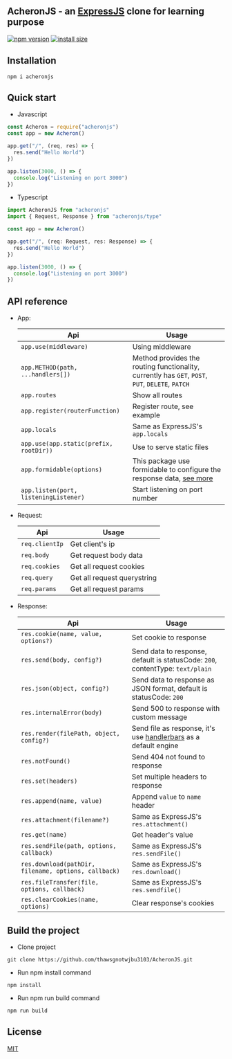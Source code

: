 ## AcheronJS - an [ExpressJS](https://expressjs.com/) clone for learning purpose

[![npm version](https://badge.fury.io/js/acheronjs.svg)](https://badge.fury.io/js/acheronjs)
[![install size](https://packagephobia.com/badge?p=acheronjs)](https://packagephobia.com/result?p=acheronjs)

## Installation

```
npm i acheronjs
```

## Quick start

- Javascript

```js
const Acheron = require("acheronjs")
const app = new Acheron()

app.get("/", (req, res) => {
  res.send("Hello World")
})

app.listen(3000, () => {
  console.log("Listening on port 3000")
})
```

- Typescript

```ts
import AcheronJS from "acheronjs"
import { Request, Response } from "acheronjs/type"

const app = new Acheron()

app.get("/", (req: Request, res: Response) => {
  res.send("Hello World")
})

app.listen(3000, () => {
  console.log("Listening on port 3000")
})
```

## API reference

- App:

  | Api | Usage                                                                                                                | 
    -----|----------------------------------------------------------------------------------------------------------------------
  | ```app.use(middleware)``` | Using middleware                                                                                                     |
  | ```app.METHOD(path, ...handlers[])```| Method provides the routing functionality, currently has ```GET```, ```POST```, ```PUT```, ```DELETE```, ```PATCH``` 
  | ```app.routes``` | Show all routes                                                                                                      |     
  | ```app.register(routerFunction)``` | Register route, see example
  | ```app.locals``` | Same as ExpressJS's ```app.locals```
  | ```app.use(app.static(prefix, rootDir))``` | Use to serve static files
  | ```app.formidable(options)```| This package use formidable to configure the response data, [see more](https://www.npmjs.com/package/formidable)
  | ```app.listen(port, listeningListener)``` | Start listening on port number

- Request:

  | Api                                        | Usage                                                                                                           | 
      --------------------------------------------|-----------------------------------------------------------------------------------------------------------------
  | ```req.clientIp```                         | Get client's ip                                                                                                 |
  | ```req.body```                             | Get request body data                                                                                           
  | ```req.cookies```                          | Get all request cookies                                                                                         |     
  | ```req.query```                            | Get all request querystring                                                                                             
  | ```req.params```                           | Get all request params

- Response:

  | Api                                                      | Usage                                                                                       | 
        ----------------------------------------------------------|---------------------------------------------------------------------------------------------
  | ```res.cookie(name, value, options?)```                  | Set cookie to response                                                                      |
  | ```res.send(body, config?)```                            | Send data to response, default is statusCode: ```200```, contentType: ```text/plain```      
  | ```res.json(object, config?)```                          | Send data to response as JSON format, default is statusCode: ```200```                      |     
  | ```res.internalError(body)```                            | Send 500 to response with custom message                                                    
  | ```res.render(filePath, object, config?)```              | Send file as response, it's use [handlerbars](https://handlebarsjs.com/) as a default engine 
  | ```res.notFound()```                                     | Send 404 not found to response                                                              
  | ```res.set(headers)```                                   | Set multiple headers to response                                                            
  | ```res.append(name, value)```                            | Append ```value``` to ```name``` header                                                     
  | ```res.attachment(filename?)```                          | Same as ExpressJS's ```res.attachment()```                                                  |
  | ```res.get(name)```                                      | Get header's value
  | ```res.sendFile(path, options, callback)```              | Same as ExpressJS's ```res.sendFile()```
  | ```res.download(pathDir, filename, options, callback)``` | Same as ExpressJS's ```res.download()```
  | ```res.fileTransfer(file, options, callback)```          | Same as ExpressJS's ```res.sendfile()```
  | ```res.clearCookies(name, options)```                    | Clear response's cookies


## Build the project

- Clone project

```
git clone https://github.com/thawsgnotwjbu3103/AcheronJS.git
```

- Run npm install command

```
npm install
```

- Run npm run build command

```
npm run build
```

## License

[MIT](https://github.com/thawsgnotwjbu3103/AcheronJS/blob/master/LICENSE)